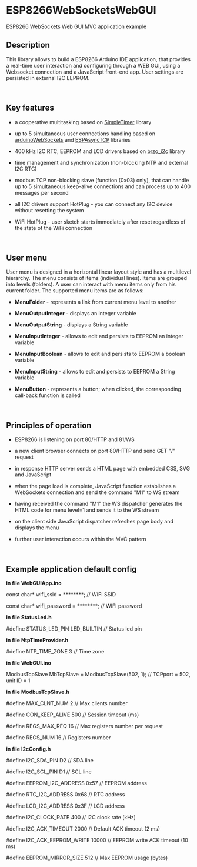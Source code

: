ESP8266WebSocketsWebGUI
=======================

ESP8266 WebSockets Web GUI MVC application example

Description
-----------

This library allows to build a ESP8266 Arduino IDE application, that provides a
real-time user interaction and configuring through a WEB GUI, using a Websocket
connection and a JavaScript front-end app. User settings are persisted in
external I2C EEPROM.

 

Key features
------------

-   a cooperative multitasking based on
    [SimpleTimer](https://github.com/jfturcot/SimpleTimer) library

-   up to 5 simultaneous user connections handling based on
    [arduinoWebSockets](https://github.com/Links2004/arduinoWebSockets) and
    [ESPAsyncTCP](https://github.com/me-no-dev/ESPAsyncTCP) libraries

-   400 kHz I2C RTC, EEPROM and LCD drivers based on
    [brzo_i2c](s://github.com/pasko-zh/brzo_i2c) library

-   time management and synchronization (non-blocking NTP and external I2C RTC)

-   modbus TCP non-blocking slave (function (0x03) only), that can handle up to
    5 simultaneous keep-alive connections and can process up to 400 messages per
    second

-   all I2C drivers support HotPlug - you can connect any I2C device without
    resetting the system

-   WiFi HotPlug - user sketch starts immediately after reset regardless of the
    state of the WiFi connection

 

User menu
---------

User menu is designed in a horizontal linear layout style and has a multilevel
hierarchy. The menu consists of items (individual lines). Items are grouped into
levels (folders). А user can interact with menu items only from his current
folder. The supported menu items are as follows:

-   **MenuFolder** - represents a link from current menu level to another

-   **MenuOutputInteger** - displays an integer variable

-   **MenuOutputString** - displays a String variable

-   **MenuInputInteger** - allows to edit and persists to EEPROM an integer
    variable

-   **MenuInputBoolean** - allows to edit and persists to EEPROM a boolean
    variable

-   **MenuInputString** - allows to edit and persists to EEPROM a String
    variable

-   **MenuButton** - represents a button; when clicked, the corresponding
    call-back function is called

 

Principles of operation
-----------------------

-   ESP8266 is listening on port 80/HTTP and 81/WS

-   a new client browser connects on port 80/HTTP and send GET "/" request

-   in response HTTP server sends a HTML page with embedded CSS, SVG and
    JavaScript

-   when the page load is complete, JavaScript function establishes a WebSockets
    connection and send the command "M1" to WS stream

-   having received the command "M1" the WS dispatcher generates the HTML code
    for menu level=1 and sends it to the WS stream

-   on the client side JavaScript dispatcher refreshes page body and displays
    the menu

-   further user interaction occurs within the MVC pattern

 

Example application default config
----------------------------------

**in file WebGUIApp.ino**

const char\* wifi_ssid = \*\*\*\*\*\*\*\*; // WIFI SSID

const char\* wifi_password = \*\*\*\*\*\*\*\*; // WIFI password

**in file StatusLed.h**

\#define STATUS_LED_PIN LED_BUILTIN // Status led pin

**in file NtpTimeProvider.h**

\#define NTP_TIME_ZONE 3 // Time zone

**in file WebGUI.ino**

ModbusTcpSlave MbTcpSlave = ModbusTcpSlave(502, 1); // TCPport = 502, unit ID =
1

**in file ModbusTcpSlave.h**

\#define MAX_CLNT_NUM 2 // Max clients number

\#define CON_KEEP_ALIVE 500 // Session timeout (ms)

\#define REGS_MAX_REQ 16 // Max registers number per request

\#define REGS_NUM 16 // Registers number

**in file I2cConfig.h**

\#define I2C_SDA_PIN D2 // SDA line

\#define I2C_SCL_PIN D1 // SCL line

\#define EEPROM_I2C_ADDRESS 0x57 // EEPROM address

\#define RTC_I2C_ADDRESS 0x68 // RTC address

\#define LCD_I2C_ADDRESS 0x3F // LCD address

\#define I2C_CLOCK_RATE 400 // I2C clock rate (kHz)

\#define I2C_ACK_TIMEOUT 2000 // Default ACK timeout (2 ms)

\#define I2C_ACK_EEPROM_WRITE 10000 // EEPROM write ACK timeout (10 ms)

\#define EEPROM_MIRROR_SIZE 512 // Max EEPROM usage (bytes)
